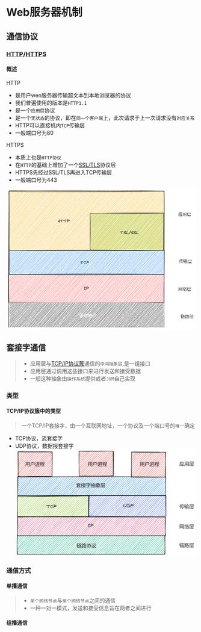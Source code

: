 # Web服务器机制

## 通信协议

### [HTTP](../extend/HTTP.md)/[HTTPS](../extend/HTTPS.md)

#### 概述
HTTP
- 是用户wen服务器传输超文本到本地浏览器的协议
- 我们普遍使用的版本是`HTTP1.1`
- 是一个`应用层`协议
- 是一个`无状态`的协议，即在`同一个客户端`上，此次请求于上一次请求没有`对应关系`
- HTTP可以直接机内`TCP`传输层
- 一般端口号为80

HTTPS
- 本质上也是`HTTP协议`
- 在`HTTP`的基础上增加了一个[SSL/TLS](../extend/SSL-TLS.md)协议层
- HTTPS先经过SSL/TLS再进入TCP传输层
- 一般端口号为443

![HTTP_extend.png](../img/HTTP_extend.png)

## 套接字通信
> - 应用层与[TCP/IP协议簇](../extend/TCP-IP.md)通信的`中间抽象层`,是一组接口
> - 应用层通过调用这些接口来进行发送和接受数据
> - 一般这种抽象由`操作系统`提供或者`JVM`自己实现

### 类型
#### TCP/IP协议簇中的类型
> 一个TCP/IP套接字，由一个互联网地址，一个协议及一个端口号的`唯一`确定
- TCP协议，流套接字
- UDP协议，数据报套接字
![Socket_extend.png](../img/Socket_extend.png)

### 通信方式

#### 单播通信
> - `单个网络节点`与`单个网络节点`之间的通信
> - 一种一对一模式，发送和接受信息旨在两者之间进行

#### 组播通信
> 